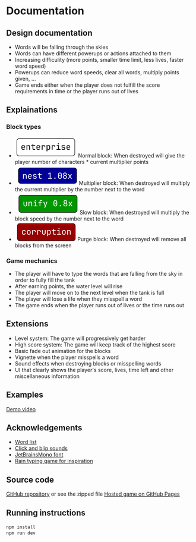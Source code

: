 # Documentation
## Design documentation
- Words will be falling through the skies
- Words can have different powerups or actions attached to them
- Increasing difficulity (more points, smaller time limit, less lives, faster word speed)
- Powerups can reduce word speeds, clear all words, multiply points given, ...
- Game ends either when the player does not fulfill the score requirements in time or the player runs out of lives

## Explainations
### Block types
- ![](imgs/normal-block.png) Normal block: When destroyed will give the player number of characters * current multiplier points
- ![](imgs/multiplier-block.png) Multiplier block: When destroyed will multiply the current multiplier by the number next to the word
- ![](imgs/slow-block.png) Slow block: When destroyed will multiply the block speed by the number next to the word
- ![](imgs/purge-block.png) Purge block: When destroyed will remove all blocks from the screen
### Game mechanics
- The player will have to type the words that are falling from the sky in order to fully fill the tank
- After earning points, the water level will rise
- The player will move on to the next level when the tank is full
- The player will lose a life when they misspell a word
- The game ends when the player runs out of lives or the time runs out

## Extensions
- Level system: The game will progressively get harder
- High score system: The game will keep track of the highest score
- Basic fade out animation for the blocks
- Vignette when the player misspells a word
- Sound effects when destroying blocks or misspelling words
- UI that clearly shows the player's score, lives, time left and other miscellaneous information

## Examples
[Demo video](https://www.youtube.com/watch?v=Rtua2dgUqpQ)

## Acknowledgements
- [Word list](https://github.com/monkeytypegame/monkeytype/blob/master/frontend/static/languages/english_5k.json)
- [Click and blip sounds](https://github.com/aradzie/keybr.com/tree/57b69753978e7a4f2f2476d920f5e7c926ea6e8f/packages/keybr-textinput-sounds/assets)
- [JetBrainsMono font](https://www.jetbrains.com/lp/mono/)
- [Rain typing game for inspiration](https://thetypingcat.com/typing-games/rain/hard)

## Source code
[GitHub repository](https://github.com/netsbot/cepwa1) or see the zipped file
[Hosted game on GitHub Pages](https://netsbot.github.io/cepwa1/)

## Running instructions
```
npm install
npm run dev
```
